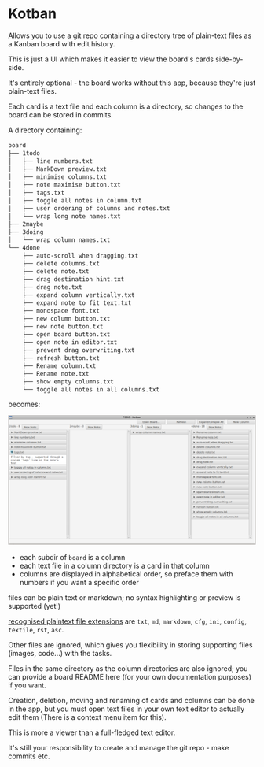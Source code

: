 Kotban
======

Allows you to use a git repo containing a directory tree of plain-text files as a Kanban board with edit history.

This is just a UI which makes it easier to view the board's cards side-by-side. 

It's entirely optional - the board works without this app, because they're just plain-text files.

Each card is a text file and each column is a directory, 
so changes to the board can be stored in commits.

A directory containing:

```
board
├── 1todo
│   ├── line numbers.txt
│   ├── MarkDown preview.txt
│   ├── minimise columns.txt
│   ├── note maximise button.txt
│   ├── tags.txt
│   ├── toggle all notes in column.txt
│   ├── user ordering of columns and notes.txt
│   └── wrap long note names.txt
├── 2maybe
├── 3doing
│   └── wrap column names.txt
└── 4done
    ├── auto-scroll when dragging.txt
    ├── delete columns.txt
    ├── delete note.txt
    ├── drag destination hint.txt
    ├── drag note.txt
    ├── expand column vertically.txt
    ├── expand note to fit text.txt
    ├── monospace font.txt
    ├── new column button.txt
    ├── new note button.txt
    ├── open board button.txt
    ├── open note in editor.txt
    ├── prevent drag overwriting.txt
    ├── refresh button.txt
    ├── Rename column.txt
    ├── Rename note.txt
    ├── show empty columns.txt
    └── toggle all notes in all columns.txt

```

becomes:

![application screenshot](screenshot.png)

* each subdir of `board` is a column
* each text file in a column directory is a card in that column 
* columns are displayed in alphabetical order, so preface them with numbers if you want a specific order

files can be plain text or markdown; no syntax highlighting or preview is supported (yet!)

[recognised plaintext file extensions](src/main/kotlin/com/github/medavox/kotban/FileExtensions.kt) are `txt`, `md`, `markdown`, `cfg`, `ini`, `config`, `textile`, `rst`, `asc`.

Other files are ignored, which gives you flexibility in storing supporting files (images, code...) with the tasks.

Files in the same directory as the column directories are also ignored; 
you can provide a board README here (for your own documentation purposes) if you want.

Creation, deletion, moving and renaming of cards and columns can be done in the app,
but you must open text files in your own text editor to actually edit them (There is a context menu item for this).

This is more a viewer than a full-fledged text editor.

It's still your responsibility to create and manage the git repo - make commits etc.
